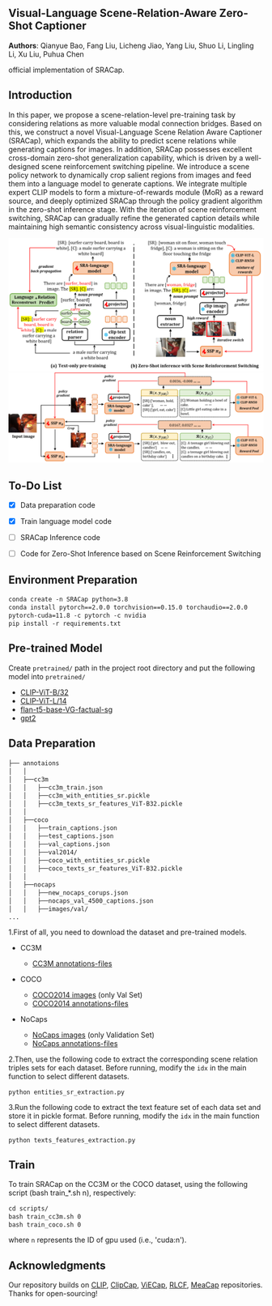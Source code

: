 ## Visual-Language Scene-Relation-Aware Zero-Shot Captioner 

**Authors**: Qianyue Bao, Fang Liu, Licheng Jiao, Yang Liu, Shuo Li, Lingling Li, Xu Liu, Puhua Chen 

official implementation of SRACap. 

## Introduction

In this paper, we propose a scene-relation-level pre-training task by considering relations as more valuable modal connection bridges. Based on this, we construct a novel Visual-Language Scene Relation Aware Captioner (SRACap), which expands the ability to predict scene relations while generating captions for images. In addition, SRACap possesses excellent cross-domain zero-shot generalization capability, which is driven by a well-designed scene reinforcement switching pipeline. We introduce a scene policy network to dynamically crop salient regions from images and feed them into a language model to generate captions. We integrate multiple expert CLIP models to form a mixture-of-rewards module (MoR) as a reward source, and deeply optimized SRACap through the policy gradient algorithm in the zero-shot inference stage. With the iteration of scene reinforcement switching, SRACap can gradually refine the generated caption details while maintaining high semantic consistency across visual-linguistic modalities. 

<div align = center>
<img src="./assets/model1.png" />
</div>

<div align = center>
<img src="./assets/model2.png" />
</div> 

## To-Do List 

- [x] Data preparation code 
- [x] Train language model code 
- [ ] SRACap Inference code 
- [ ] Code for Zero-Shot Inference based on Scene Reinforcement Switching


## Environment Preparation 

```
conda create -n SRACap python=3.8
conda install pytorch==2.0.0 torchvision==0.15.0 torchaudio==2.0.0 pytorch-cuda=11.8 -c pytorch -c nvidia
pip install -r requirements.txt
```

## Pre-trained Model  

Create `pretrained/` path in the project root directory and put the following model into `pretrained/`

* [CLIP-ViT-B/32](https://openaipublic.azureedge.net/clip/models/40d365715913c9da98579312b702a82c18be219cc2a73407c4526f58eba950af/ViT-B-32.pt) 
* [CLIP-ViT-L/14](https://openaipublic.azureedge.net/clip/models/40d365715913c9da98579312b702a82c18be219cc2a73407c4526f58eba950af/ViT-B-32.pt) 
* [flan-t5-base-VG-factual-sg](https://huggingface.co/lizhuang144/flan-t5-base-VG-factual-sg) 
* [gpt2](https://huggingface.co/openai-community/gpt2) 


## Data Preparation  

```
├── annotaions
│   │
│   ├──cc3m
│   │   ├──cc3m_train.json
│   │   ├──cc3m_with_entities_sr.pickle
│   │   ├──cc3m_texts_sr_features_ViT-B32.pickle
│   │       
│   ├──coco
│   │   ├──train_captions.json
│   │   ├──test_captions.json
│   │   ├──val_captions.json
│   │   ├──val2014/
│   │   ├──coco_with_entities_sr.pickle
│   │   ├──coco_texts_sr_features_ViT-B32.pickle
│   │       
│   ├──nocaps
│   │   ├──new_nocaps_corups.json
│   │   ├──nocaps_val_4500_captions.json
│   │   ├──images/val/
...
```

1.First of all, you need to download the dataset and pre-trained models.

+ CC3M  
    - [CC3M annotations-files](https://drive.google.com/file/d/1cLbMOsH8dSQYzszYmIIFDiOAn-I5paRK/view?usp=drive_link) 


+ COCO 

    - [COCO2014 images](https://github.com/salesforce/LAVIS/blob/main/dataset_card/coco_caption.md) (only Val Set)  
    - [COCO2014 annotations-files](https://drive.google.com/drive/folders/1ycIVkLqVAhdVZj28Rje3Tyt3Uvb3iV1V?usp=drive_link) 


+ NoCaps 

    - [NoCaps images](https://nocaps.org/download) (only Validation Set)  
    - [NoCaps annotations-files](https://drive.google.com/drive/folders/1Qvw97HCvwW3bHIGpm8vZRLqFIO2Q_ToT?usp=drive_link) 

2.Then, use the following code to extract the corresponding scene relation triples sets for each dataset. 
Before running, modify the `idx` in the main function to select different datasets.

```
python entities_sr_extraction.py 
```  

3.Run the following code to extract the text feature set of each data set and store it in pickle format. 
Before running, modify the `idx` in the main function to select different datasets.

```
python texts_features_extraction.py 
```  



## Train 

To train SRACap on the CC3M or the COCO dataset, using the following script (bash train_*.sh n), respectively: 

```
cd scripts/
bash train_cc3m.sh 0
bash train_coco.sh 0
```
where `n` represents the ID of gpu used (i.e., 'cuda:n').


## Acknowledgments
Our repository builds on [CLIP](https://github.com/openai/CLIP), [ClipCap](https://github.com/rmokady/CLIP_prefix_caption), [ViECap](https://github.com/FeiElysia/ViECap), [RLCF](https://github.com/mzhaoshuai/RLCF), [MeaCap](https://github.com/joeyz0z/MeaCap) repositories. Thanks for open-sourcing!
